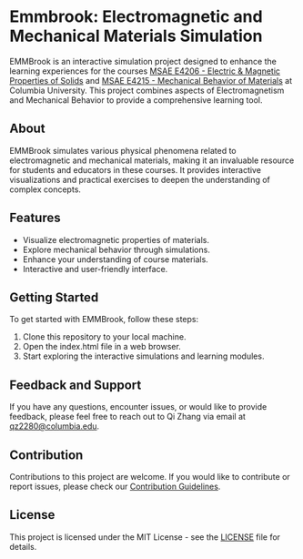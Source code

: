 # Emmbrook: Electromagnetic and Mechanical Materials Simulation

EMMBrook is an interactive simulation project designed to enhance the learning experiences for the courses [MSAE E4206 - Electric & Magnetic Properties of Solids](https://www.coursicle.com/columbia/courses/MSAE/E4206/) and [MSAE E4215 - Mechanical Behavior of Materials](https://www.coursicle.com/columbia/courses/MSAE/E4215/) at Columbia University. This project combines aspects of Electromagnetism and Mechanical Behavior to provide a comprehensive learning tool.

## About

EMMBrook simulates various physical phenomena related to electromagnetic and mechanical materials, making it an invaluable resource for students and educators in these courses. It provides interactive visualizations and practical exercises to deepen the understanding of complex concepts.

## Features

- Visualize electromagnetic properties of materials.
- Explore mechanical behavior through simulations.
- Enhance your understanding of course materials.
- Interactive and user-friendly interface.

## Getting Started

To get started with EMMBrook, follow these steps:

1. Clone this repository to your local machine.
2. Open the index.html file in a web browser.
3. Start exploring the interactive simulations and learning modules.

## Feedback and Support

If you have any questions, encounter issues, or would like to provide feedback, please feel free to reach out to Qi Zhang via email at [qz2280@columbia.edu](mailto:qz2280@columbia.edu).

## Contribution

Contributions to this project are welcome. If you would like to contribute or report issues, please check our [Contribution Guidelines](CONTRIBUTING.md).

## License

This project is licensed under the MIT License - see the [LICENSE](LICENSE) file for details.
